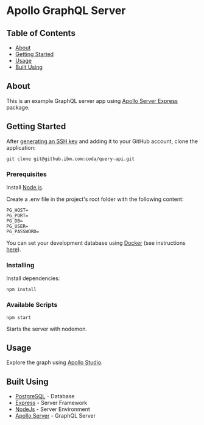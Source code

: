 # Apollo GraphQL Server

## Table of Contents

-   [About](#about)
-   [Getting Started](#getting_started)
-   [Usage](#usage)
-   [Built Using](#built_using)

## About <a name = "about"></a>

This is an example GraphQL server app using [Apollo Server Express](https://www.npmjs.com/package/apollo-server-express) package.

## Getting Started <a name = "getting_started"></a>

After [generating an SSH key](https://docs.github.com/en/authentication/connecting-to-github-with-ssh/generating-a-new-ssh-key-and-adding-it-to-the-ssh-agent) and adding it to your GitHub account, clone the application:

```
git clone git@github.ibm.com:coda/query-api.git
```

### Prerequisites

Install [Node.js](https://nodejs.org/en/).

Create a .env file in the project's root folder with the following content:

```
PG_HOST=
PG_PORT=
PG_DB=
PG_USER=
PG_PASSWORD=
```

You can set your development database using [Docker](https://www.docker.com/) (see instructions [here](https://gist.github.com/denesbeck/30f641f7a155df989ecc69fd02316a73)).

### Installing

Install dependencies:

```
npm install
```

### Available Scripts

```
npm start
```

Starts the server with nodemon.

## Usage <a name = "usage"></a>

Explore the graph using [Apollo Studio](http://localhost:4000/graphql).

## Built Using <a name = "built_using"></a>

-   [PostgreSQL](https://www.postgresql.org/) - Database
-   [Express](https://expressjs.com/) - Server Framework
-   [NodeJs](https://nodejs.org/en/) - Server Environment
-   [Apollo Server](https://www.apollographql.com/docs/apollo-server/) - GraphQL Server
